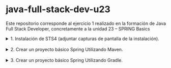 # java-full-stack-dev-u23
Este repositorio corresponde al ejercicio 1 realizado en la formación de Java Full Stack Developer, concretamente a la unidad 23 – SPRING Basics

<details>
  <summary> 1. Instalación de STS4 (adjuntar capturas de pantalla de la instalación).</summary>
<br>
  <img src="https://github.com/JagaScripts/java-full-stack-dev-u23/blob/master/sts4aceptlicence.jpg">
  <img src="https://github.com/JagaScripts/java-full-stack-dev-u23/blob/master/sts4ineclipse.jpg">
  <img src="https://github.com/JagaScripts/java-full-stack-dev-u23/blob/master/sts4inmarketplace.jpg">
  <img src="https://github.com/JagaScripts/java-full-stack-dev-u23/blob/master/sts4installed.jpg">
 <br>
<p align="justify">imagen instalación.</p>


  </details>
<br>

<details>
  <summary> 2. Crear un proyecto básico Spring Utilizando Maven.</summary>
<br>
  <img src="https://github.com/JagaScripts/java-full-stack-dev-u23/blob/master/mavenSpirngStart.jpg">
  
  <img src="https://github.com/JagaScripts/java-full-stack-dev-u23/blob/master/mavenSpirngEclipse.jpg">
 <br>
<p align="justify">imagen creacion maven.</p>


  </details>
<br>

<details>
  <summary> 3. Crear un proyecto básico Spring Utilizando Gradle.</summary>
<br>
  <img src="https://github.com/JagaScripts/java-full-stack-dev-u23/blob/master/gradle.jpg">
  <img src="https://github.com/JagaScripts/java-full-stack-dev-u23/blob/master/gradleeclipse.jpg">
 <br>
<p align="justify">imagen creacion gradle.</p>

  </details>
<br>
